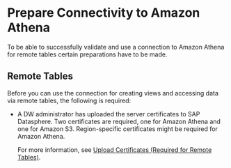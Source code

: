 <!-- loio8d80f60960294e1f9c3cea4778024663 -->

# Prepare Connectivity to Amazon Athena

To be able to successfully validate and use a connection to Amazon Athena for remote tables certain preparations have to be made.



<a name="loio8d80f60960294e1f9c3cea4778024663__prereq_rt_Amazon_Athena"/>

## Remote Tables

Before you can use the connection for creating views and accessing data via remote tables, the following is required:

-   A DW administrator has uploaded the server certificates to SAP Datasphere. Two certificates are required, one for Amazon Athena and one for Amazon S3. Region-specific certificates might be required for Amazon Athena.

    For more information, see [Upload Certificates \(Required for Remote Tables\)](upload-certificates-required-for-remote-tables-46f5467.md).


